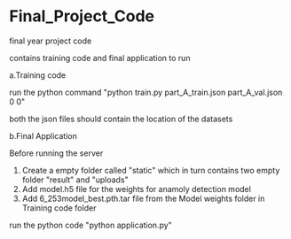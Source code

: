 # Final_Project_Code
final year project code

contains training code and final application to run

a.Training code

run the python command "python train.py part_A_train.json part_A_val.json 0 0"

both the json files should contain the location of the datasets

b.Final Application

Before running the server 
1. Create a empty folder called "static" which in turn contains two empty folder "result" and "uploads"
2. Add model.h5 file for the weights for anamoly detection model
3. Add 6_253model_best.pth.tar file from the Model weights folder in Training code folder

run the python code "python application.py"
